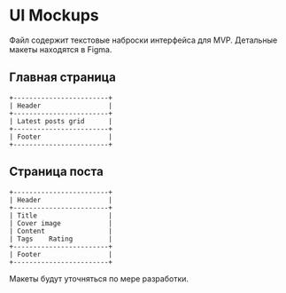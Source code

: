 # UI Mockups

Файл содержит текстовые наброски интерфейса для MVP. Детальные макеты находятся в Figma.

## Главная страница

```
+------------------------+
| Header                 |
+------------------------+
| Latest posts grid      |
+------------------------+
| Footer                 |
+------------------------+
```

## Страница поста

```
+------------------------+
| Header                 |
+------------------------+
| Title                  |
| Cover image            |
| Content                |
| Tags    Rating         |
+------------------------+
| Footer                 |
+------------------------+
```

Макеты будут уточняться по мере разработки.
